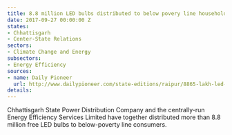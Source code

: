 ```yaml
---
title: 8.8 million LED bulbs distributed to below povery line households in Chhattisgarh
date: 2017-09-27 00:00:00 Z
states:
- Chhattisgarh
- Center-State Relations
sectors:
- Climate Change and Energy
subsectors:
- Energy Efficiency
sources:
- name: Daily Pioneer
  url: http://www.dailypioneer.com/state-editions/raipur/8865-lakh-led-bulbs-distributed-in-chhattisgarh.html
details: 
---
```


Chhattisgarh State Power Distribution Company and the centrally-run Energy Efficiency Services Limited have together distributed more than 8.8 million free LED bulbs to below-poverty line consumers. 

